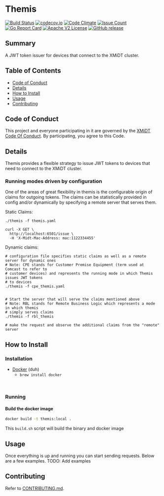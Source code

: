 # Themis

[![Build Status](https://travis-ci.com/xmidt-org/themis.svg?branch=master)](https://travis-ci.com/xmidt-org/themis)
[![codecov.io](http://codecov.io/github/xmidt-org/themis/coverage.svg?branch=master)](http://codecov.io/github/xmidt-org/themis?branch=master)
[![Code Climate](https://codeclimate.com/github/xmidt-org/themis/badges/gpa.svg)](https://codeclimate.com/github/xmidt-org/themis)
[![Issue Count](https://codeclimate.com/github/xmidt-org/themis/badges/issue_count.svg)](https://codeclimate.com/github/xmidt-org/themis)
[![Go Report Card](https://goreportcard.com/badge/github.com/xmidt-org/themis)](https://goreportcard.com/report/github.com/xmidt-org/themis)
[![Apache V2 License](http://img.shields.io/badge/license-Apache%20V2-blue.svg)](https://github.com/xmidt-org/themis/blob/master/LICENSE)
[![GitHub release](https://img.shields.io/github/v/release/xmidt-org/themis?include_prereleases)](CHANGELOG.md)

## Summary

A JWT token issuer for devices that connect to the XMiDT cluster.

## Table of Contents

- [Code of Conduct](#code-of-conduct)
- [Details](#details)
- [How to Install](#how-to-install)
- [Usage](#usage)
- [Contributing](#contributing)

## Code of Conduct

This project and everyone participating in it are governed by the [XMiDT Code Of Conduct](https://xmidt.io/code_of_conduct/). 
By participating, you agree to this Code.

## Details
Themis provides a flexible strategy to issue JWT tokens to devices that need to connect to the XMiDT cluster. 


### Running modes driven by configuration
One of the areas of great flexibility in themis is the configurable origin of claims for outgoing tokens. The claims can be statistically provided in config and/or dynamically by specifying a remote server that serves them.

Static Claims:
```
./themis -f themis.yaml

curl -X GET \
  http://localhost:6501/issue \
  -H 'X-Midt-Mac-Address: mac:1122334455'
```

Dynamic claims:
```
# configuration file specifies static claims as well as a remote server for dynamic ones
# Note: CPE stands for Customer Premise Equipment (term used at Comcast to refer to 
# customer devices) and represents the running mode in which Themis issues JWT tokens
# to devices
./themis -f cpe_themis.yaml 


# Start the server that will serve the claims mentioned above
# Note: RBL stands for Remote Business Logic which represents a mode in which themis 
# simply serves claims 
./themis -f rbl_themis

# make the request and observe the additional claims from the "remote" server

``` 

## How to Install

### Installation
- [Docker](https://www.docker.com/) (duh)
  - `brew install docker`

</br>

### Running
#### Build the docker image
```bash
docker build -t themis:local .
```
This `build.sh` script will build the binary and docker image

## Usage
Once everything is up and running you can start sending requests. Below are a few examples.
TODO: Add examples

## Contributing

Refer to [CONTRIBUTING.md](CONTRIBUTING.md).

